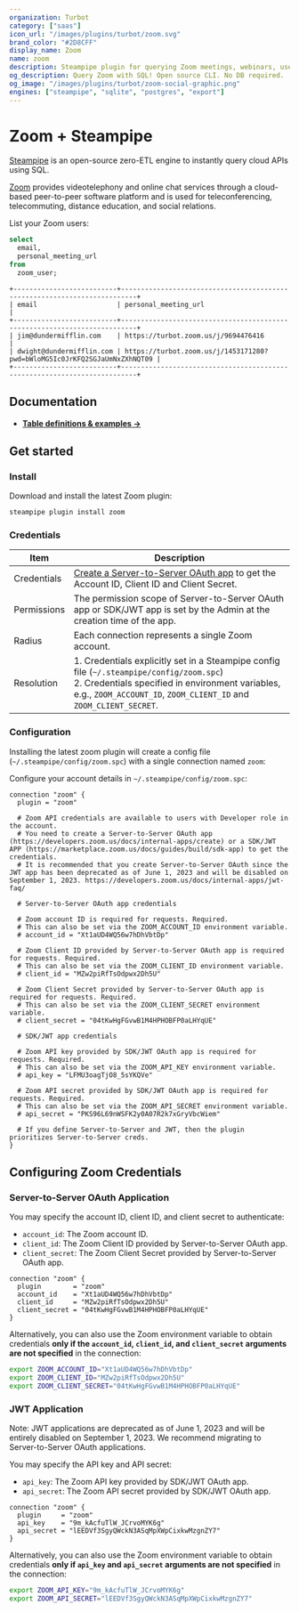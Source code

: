 ```yaml
---
organization: Turbot
category: ["saas"]
icon_url: "/images/plugins/turbot/zoom.svg"
brand_color: "#2D8CFF"
display_name: Zoom
name: zoom
description: Steampipe plugin for querying Zoom meetings, webinars, users and more.
og_description: Query Zoom with SQL! Open source CLI. No DB required.
og_image: "/images/plugins/turbot/zoom-social-graphic.png"
engines: ["steampipe", "sqlite", "postgres", "export"]
---
```


# Zoom + Steampipe

[Steampipe](https://steampipe.io) is an open-source zero-ETL engine to instantly query cloud APIs using SQL.

[Zoom](https://zoom.us) provides videotelephony and online chat services through a cloud-based peer-to-peer software platform and is used for teleconferencing, telecommuting, distance education, and social relations.

List your Zoom users:

```sql
select
  email,
  personal_meeting_url
from
  zoom_user;
```

```
+--------------------------+--------------------------------------------------------------------------+
| email                    | personal_meeting_url                                                     |
+--------------------------+--------------------------------------------------------------------------+
| jim@dundermifflin.com    | https://turbot.zoom.us/j/9694476416                                      |
| dwight@dundermifflin.com | https://turbot.zoom.us/j/1453171280?pwd=bWloMG5Ic0JrKFQ2SGJaUmNxZXhNQT09 |
+--------------------------+--------------------------------------------------------------------------+
```

## Documentation

- **[Table definitions & examples →](/plugins/turbot/zoom/tables)**

## Get started

### Install

Download and install the latest Zoom plugin:

```bash
steampipe plugin install zoom
```

### Credentials

| Item        | Description                                                                                                                                                                                                           |
| ----------- | --------------------------------------------------------------------------------------------------------------------------------------------------------------------------------------------------------------------- |
| Credentials | [Create a Server-to-Server OAuth app](https://developers.zoom.us/docs/internal-apps/create/) to get the Account ID, Client ID and Client Secret.                                                                      |
| Permissions | The permission scope of Server-to-Server OAuth app or SDK/JWT app is set by the Admin at the creation time of the app.                                                                                           |
| Radius      | Each connection represents a single Zoom account.                                                                                                                                                                     |
| Resolution  | 1. Credentials explicitly set in a Steampipe config file (`~/.steampipe/config/zoom.spc`)<br />2. Credentials specified in environment variables, e.g., `ZOOM_ACCOUNT_ID`, `ZOOM_CLIENT_ID` and `ZOOM_CLIENT_SECRET`. |

### Configuration

Installing the latest zoom plugin will create a config file (`~/.steampipe/config/zoom.spc`) with a single connection named `zoom`:

Configure your account details in `~/.steampipe/config/zoom.spc`:

```hcl
connection "zoom" {
  plugin = "zoom"

  # Zoom API credentials are available to users with Developer role in the account.
  # You need to create a Server-to-Server OAuth app (https://developers.zoom.us/docs/internal-apps/create) or a SDK/JWT APP (https://marketplace.zoom.us/docs/guides/build/sdk-app) to get the credentials.
  # It is recommended that you create Server-to-Server OAuth since the JWT app has been deprecated as of June 1, 2023 and will be disabled on September 1, 2023. https://developers.zoom.us/docs/internal-apps/jwt-faq/

  # Server-to-Server OAuth app credentials

  # Zoom account ID is required for requests. Required. 
  # This can also be set via the ZOOM_ACCOUNT_ID environment variable.
  # account_id = "Xt1aUD4WQ56w7hDhVbtDp"

  # Zoom Client ID provided by Server-to-Server OAuth app is required for requests. Required.
  # This can also be set via the ZOOM_CLIENT_ID environment variable.
  # client_id = "MZw2piRfTsOdpwx2Dh5U"

  # Zoom Client Secret provided by Server-to-Server OAuth app is required for requests. Required.
  # This can also be set via the ZOOM_CLIENT_SECRET environment variable.
  # client_secret = "04tKwHgFGvwB1M4HPHOBFP0aLHYqUE"

  # SDK/JWT app credentials

  # Zoom API key provided by SDK/JWT OAuth app is required for requests. Required.
  # This can also be set via the ZOOM_API_KEY environment variable.
  # api_key = "LFMU3oagTjO8_5sYKQVe"

  # Zoom API secret provided by SDK/JWT OAuth app is required for requests. Required.
  # This can also be set via the ZOOM_API_SECRET environment variable.
  # api_secret = "PKS96L69nWSFK2y0A07R2k7xGryVbcWiem"

  # If you define Server-to-Server and JWT, then the plugin prioritizes Server-to-Server creds.
}
```

## Configuring Zoom Credentials

### Server-to-Server OAuth Application

You may specify the account ID, client ID, and client secret to authenticate:

- `account_id`: The Zoom account ID.
- `client_id`: The Zoom Client ID provided by Server-to-Server OAuth app.
- `client_secret`: The Zoom Client Secret provided by Server-to-Server OAuth app.

```hcl
connection "zoom" {
  plugin        = "zoom"
  account_id    = "Xt1aUD4WQ56w7hDhVbtDp"
  client_id     = "MZw2piRfTsOdpwx2Dh5U"
  client_secret = "04tKwHgFGvwB1M4HPHOBFP0aLHYqUE"
}
```

Alternatively, you can also use the Zoom environment variable to obtain credentials **only if the `account_id`, `client_id`, and `client_secret` arguments are not specified** in the connection:

```sh
export ZOOM_ACCOUNT_ID="Xt1aUD4WQ56w7hDhVbtDp"
export ZOOM_CLIENT_ID="MZw2piRfTsOdpwx2Dh5U"
export ZOOM_CLIENT_SECRET="04tKwHgFGvwB1M4HPHOBFP0aLHYqUE"
```

### JWT Application

Note: JWT applications are deprecated as of June 1, 2023 and will be entirely disabled on September 1, 2023. We recommend migrating to Server-to-Server OAuth applications.

You may specify the API key and API secret:

- `api_key`: The Zoom API key provided by SDK/JWT OAuth app.
- `api_secret`: The Zoom API secret provided by SDK/JWT OAuth app.

```hcl
connection "zoom" {
  plugin     = "zoom"
  api_key    = "9m_kAcfuTlW_JCrvoMYK6g"
  api_secret = "lEEDVf3SgyQWckN3ASqMpXWpCixkwMzgnZY7"
}
```

Alternatively, you can also use the Zoom environment variable to obtain credentials **only if `api_key` and `api_secret` arguments are not specified** in the connection:

```sh
export ZOOM_API_KEY="9m_kAcfuTlW_JCrvoMYK6g"
export ZOOM_API_SECRET="lEEDVf3SgyQWckN3ASqMpXWpCixkwMzgnZY7"
```


